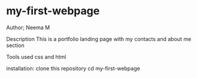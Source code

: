 # my-first-webpage
Author; Neema M

Description
This is a portfolio landing page with my contacts and about me section

Tools used
css and html

installation:
clone this repository
cd my-first-webpage


